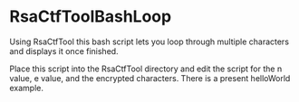 # RsaCtfToolBashLoop
Using RsaCtfTool this bash script lets you loop through multiple characters and displays it once finished.

Place this script into the RsaCtfTool directory and edit the script for the n value, e value, and the encrypted characters.
There is a present helloWorld example.
